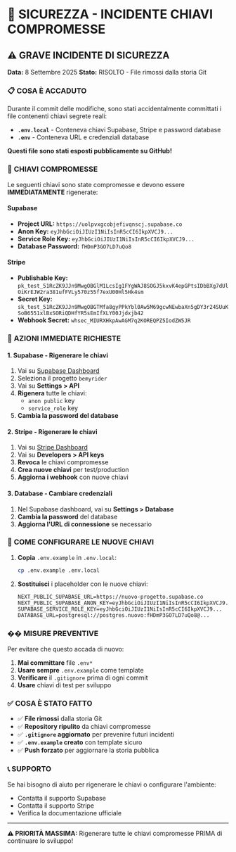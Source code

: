 # 🚨 SICUREZZA - INCIDENTE CHIAVI COMPROMESSE

## ⚠️ **GRAVE INCIDENTE DI SICUREZZA**

**Data:** 8 Settembre 2025
**Stato:** RISOLTO - File rimossi dalla storia Git

### 📋 **COSA È ACCADUTO**

Durante il commit delle modifiche, sono stati accidentalmente committati i file contenenti chiavi segrete reali:

- **`.env.local`** - Conteneva chiavi Supabase, Stripe e password database
- **`.env`** - Conteneva URL e credenziali database

**Questi file sono stati esposti pubblicamente su GitHub!**

### 🔐 **CHIAVI COMPROMESSE**

Le seguenti chiavi sono state compromesse e devono essere **IMMEDIATAMENTE** rigenerate:

#### **Supabase**
- **Project URL:** `https://uolpvxgcobjefivqnscj.supabase.co`
- **Anon Key:** `eyJhbGciOiJIUzI1NiIsInR5cCI6IkpXVCJ9...`
- **Service Role Key:** `eyJhbGciOiJIUzI1NiIsInR5cCI6IkpXVCJ9...`
- **Database Password:** `fHDmP3GO7LD7uQo8`

#### **Stripe**
- **Publishable Key:** `pk_test_51RcZK9JJn9MwgOBGlM1LcsIg1FYgWAJ8SOGJ5kxvK4epGPtsIDbBXg7dUlOiKrEJW2ra381ufFVLy570z55f7exU00Hl5Hk4sm`
- **Secret Key:** `sk_test_51RcZK9JJn9MwgOBGTMfa8gyPPkYbl0Aw5M69gcwNEwbaXn5gDY3r24SUuKSoB6551xlBxSORiQDHfYR5sEmIfXLY00Jjdxjb42`
- **Webhook Secret:** `whsec_MIURXHkpAwAGM7q2KOREQPZ5IodZW5JR`

### 🚨 **AZIONI IMMEDIATE RICHIESTE**

#### **1. Supabase - Rigenerare le chiavi**
1. Vai su [Supabase Dashboard](https://supabase.com/dashboard)
2. Seleziona il progetto `bemyrider`
3. Vai su **Settings > API**
4. **Rigenera** tutte le chiavi:
   - `anon public` key
   - `service_role` key
5. **Cambia la password del database**

#### **2. Stripe - Rigenerare le chiavi**
1. Vai su [Stripe Dashboard](https://dashboard.stripe.com)
2. Vai su **Developers > API keys**
3. **Revoca** le chiavi compromesse
4. **Crea nuove chiavi** per test/production
5. **Aggiorna i webhook** con nuove chiavi

#### **3. Database - Cambiare credenziali**
1. Nel Supabase dashboard, vai su **Settings > Database**
2. **Cambia la password** del database
3. **Aggiorna l'URL di connessione** se necessario

### 📝 **COME CONFIGURARE LE NUOVE CHIAVI**

1. **Copia** `.env.example` in `.env.local`:
   ```bash
   cp .env.example .env.local
   ```

2. **Sostituisci** i placeholder con le nuove chiavi:
   ```env
   NEXT_PUBLIC_SUPABASE_URL=https://nuovo-progetto.supabase.co
   NEXT_PUBLIC_SUPABASE_ANON_KEY=eyJhbGciOiJIUzI1NiIsInR5cCI6IkpXVCJ9...
   SUPABASE_SERVICE_ROLE_KEY=eyJhbGciOiJIUzI1NiIsInR5cCI6IkpXVCJ9...
   DATABASE_URL=postgresql://postgres.nuovo:fHDmP3GO7LD7uQo8@...
   ```

### ��️ **MISURE PREVENTIVE**

Per evitare che questo accada di nuovo:

1. **Mai committare** file `.env*`
2. **Usare sempre** `.env.example` come template
3. **Verificare** il `.gitignore` prima di ogni commit
4. **Usare** chiavi di test per sviluppo

### ✅ **COSA È STATO FATTO**

- ✅ **File rimossi** dalla storia Git
- ✅ **Repository ripulito** da chiavi compromesse
- ✅ **`.gitignore` aggiornato** per prevenire futuri incidenti
- ✅ **`.env.example` creato** con template sicuro
- ✅ **Push forzato** per aggiornare la storia pubblica

### 📞 **SUPPORTO**

Se hai bisogno di aiuto per rigenerare le chiavi o configurare l'ambiente:
- Contatta il supporto Supabase
- Contatta il supporto Stripe
- Verifica la documentazione ufficiale

---

**⚠️ PRIORITÀ MASSIMA:** Rigenerare tutte le chiavi compromesse PRIMA di continuare lo sviluppo!
